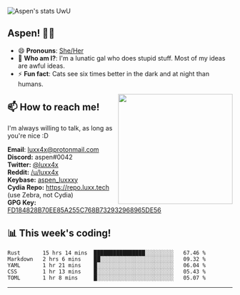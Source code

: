 ![Aspen's stats UwU](https://github-readme-stats.vercel.app/api?username=aspenluxxxy&show_icons=true&theme=onedark)

## Aspen! 🏳️‍⚧️

 - 😄 **Pronouns**: [She/Her](https://www.mypronouns.org/she-her)
 - 👩 **Who am I?**: I'm a lunatic gal who does stupid stuff. Most of my ideas are awful ideas.  
 - ⚡ **Fun fact**: <!--START_SECTION:catfact-->Cats see six times better in the dark and at night than humans.<!--END_SECTION:catfact-->
 
<img align="right" src="https://raw.githubusercontent.com/aspenluxxxy/aspenluxxxy/master/crab.jpg" width="256px" height="247px" />  

## 📫 How to reach me!
I'm always willing to talk, as long as you're nice :D

**Email**: luxx4x@protonmail.com  
**Discord:** aspen#0042  
**Twitter:** [@luxx4x](https://twitter.com/luxx4x)  
**Reddit:** [/u/luxx4x](https://reddit.com/user/luxx4x/)  
**Keybase:** [aspen_luxxxy](https://keybase.io/aspen_luxxxy)  
**Cydia Repo:** https://repo.luxx.tech (use Zebra, not Cydia)  
**GPG Key:** [FD184828B70EE85A255C768B732932968965DE56](https://aspenuwu.me/aspen-public.asc)

## 📊 **This week's coding!**
<!--START_SECTION:waka-->
```text
Rust       15 hrs 14 mins  ████████████████░░░░░░░░░   67.46 % 
Markdown   2 hrs 6 mins    ██░░░░░░░░░░░░░░░░░░░░░░░   09.32 % 
YAML       1 hr 21 mins    █░░░░░░░░░░░░░░░░░░░░░░░░   06.04 % 
CSS        1 hr 13 mins    █░░░░░░░░░░░░░░░░░░░░░░░░   05.43 % 
TOML       1 hr 8 mins     █░░░░░░░░░░░░░░░░░░░░░░░░   05.07 %
```
<!--END_SECTION:waka-->

-------
